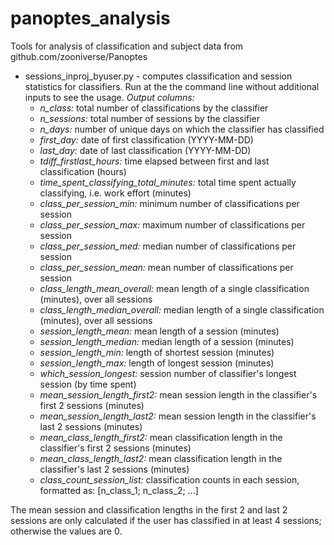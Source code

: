 # panoptes_analysis
Tools for analysis of classification and subject data from github.com/zooniverse/Panoptes

 - sessions_inproj_byuser.py - computes classification and session statistics for classifiers. Run at the the command line without additional inputs to see the usage. *Output columns:*
    - *n_class:* total number of classifications by the classifier
    - *n_sessions:* total number of sessions by the classifier
    - *n_days:* number of unique days on which the classifier has classified
    - *first_day:* date of first classification (YYYY-MM-DD)
    - *last_day:* date of last classification (YYYY-MM-DD)
    - *tdiff_firstlast_hours:* time elapsed between first and last classification (hours)
    - *time_spent_classifying_total_minutes:* total time spent actually classifying, i.e. work effort (minutes)
    - *class_per_session_min:* minimum number of classifications per session
    - *class_per_session_max:* maximum number of classifications per session
    - *class_per_session_med:* median number of classifications per session
    - *class_per_session_mean:* mean number of classifications per session
    - *class_length_mean_overall:* mean length of a single classification (minutes), over all sessions
    - *class_length_median_overall:* median length of a single classification (minutes), over all sessions
    - *session_length_mean:* mean length of a session (minutes)
    - *session_length_median:* median length of a session (minutes)
    - *session_length_min:* length of shortest session (minutes)
    - *session_length_max:* length of longest session (minutes)
    - *which_session_longest:* session number of classifier's longest session (by time spent)
    - *mean_session_length_first2:* mean session length in the classifier's first 2 sessions (minutes)
    - *mean_session_length_last2:* mean session length in the classifier's last 2 sessions (minutes)
    - *mean_class_length_first2:* mean classification length in the classifier's first 2 sessions (minutes)
    - *mean_class_length_last2:* mean classification length in the classifier's last 2 sessions (minutes)
    - *class_count_session_list:* classification counts in each session, formatted as: [n_class_1; n_class_2; ...]

The mean session and classification lengths in the first 2 and last 2 sessions are only calculated if the user has classified in at least 4 sessions; otherwise the values are 0.
